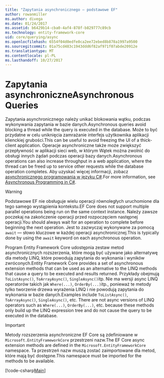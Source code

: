 ```yaml
---
title: "Zapytania asynchronicznego — podstawowe EF"
author: rowanmiller
ms.author: divega
ms.date: 01/24/2017
ms.assetid: b6429b14-cba0-4af4-878f-b829777c89cb
ms.technology: entity-framework-core
uid: core/querying/async
ms.openlocfilehash: 6554f04d0edfe0ca2ee72ebed8b878a1997a9500
ms.sourcegitcommit: 01a75cd483c1943ddd6f82af971f07abde20912e
ms.translationtype: MT
ms.contentlocale: pl-PL
ms.lasthandoff: 10/27/2017
---
```

# <a name="asynchronous-queries"></a><span data-ttu-id="1e606-102">Zapytania asynchroniczne</span><span class="sxs-lookup"><span data-stu-id="1e606-102">Asynchronous Queries</span></span>

<span data-ttu-id="1e606-103">Zapytania asynchronicznego należy unikać blokowania wątku, podczas wykonywania zapytania w bazie danych.</span><span class="sxs-lookup"><span data-stu-id="1e606-103">Asynchronous queries avoid blocking a thread while the query is executed in the database.</span></span> <span data-ttu-id="1e606-104">Może to być przydatne w celu uniknięcia zamrażanie interfejs użytkownika aplikacji klienckiej grubości.</span><span class="sxs-lookup"><span data-stu-id="1e606-104">This can be useful to avoid freezing the UI of a thick-client application.</span></span> <span data-ttu-id="1e606-105">Operacje asynchroniczne także może zwiększyć przepływność w aplikacji sieci web, w którym Wątek można zwolnić do obsługi innych żądań podczas operacji bazy danych.</span><span class="sxs-lookup"><span data-stu-id="1e606-105">Asynchronous operations can also increase throughput in a web application, where the thread can be freed up to service other requests while the database operation completes.</span></span> <span data-ttu-id="1e606-106">Aby uzyskać więcej informacji, zobacz [asynchronicznego programowania w języku C#](https://docs.microsoft.com/dotnet/csharp/async).</span><span class="sxs-lookup"><span data-stu-id="1e606-106">For more information, see [Asynchronous Programming in C#](https://docs.microsoft.com/dotnet/csharp/async).</span></span>

> [!WARNING]  
> <span data-ttu-id="1e606-107">Podstawowe EF nie obsługuje wielu operacji równoległych uruchomione dla tego samego wystąpienia kontekstu.</span><span class="sxs-lookup"><span data-stu-id="1e606-107">EF Core does not support multiple parallel operations being run on the same context instance.</span></span> <span data-ttu-id="1e606-108">Należy zawsze poczekaj na zakończenie operacji przed rozpoczęciem następnej operacji.</span><span class="sxs-lookup"><span data-stu-id="1e606-108">You should always wait for an operation to complete before beginning the next operation.</span></span> <span data-ttu-id="1e606-109">Jest to zazwyczaj wykonywane za pomocą `await` — słowo kluczowe w każdej operacji asynchronicznej.</span><span class="sxs-lookup"><span data-stu-id="1e606-109">This is typically done by using the `await` keyword on each asynchronous operation.</span></span>

<span data-ttu-id="1e606-110">Program Entity Framework Core udostępnia zestaw metod asynchronicznych rozszerzenia, które mogą być używane jako alternatywę dla metody LINQ, które powodują zapytania do wykonania i wyników zwróconych.</span><span class="sxs-lookup"><span data-stu-id="1e606-110">Entity Framework Core provides a set of asynchronous extension methods that can be used as an alternative to the LINQ methods that cause a query to be executed and results returned.</span></span> <span data-ttu-id="1e606-111">Przykłady obejmują `ToListAsync()`, `ToArrayAsync()`, `SingleAsync()`itp. Nie ma wersji async LINQ operatorów takich jak `Where(...)`, `OrderBy(...)`itp., ponieważ te metody tylko tworzenie drzewa wyrażenia LINQ i nie powodują zapytania do wykonania w bazie danych.</span><span class="sxs-lookup"><span data-stu-id="1e606-111">Examples include `ToListAsync()`, `ToArrayAsync()`, `SingleAsync()`, etc. There are not async versions of LINQ operators such as `Where(...)`, `OrderBy(...)`, etc. because these methods only build up the LINQ expression tree and do not cause the query to be executed in the database.</span></span>

> [!IMPORTANT]  
> <span data-ttu-id="1e606-112">Metody rozszerzenia asynchroniczne EF Core są zdefiniowane w `Microsoft.EntityFrameworkCore` przestrzeni nazw.</span><span class="sxs-lookup"><span data-stu-id="1e606-112">The EF Core async extension methods are defined in the `Microsoft.EntityFrameworkCore` namespace.</span></span> <span data-ttu-id="1e606-113">Ta przestrzeń nazw muszą zostać zaimportowane dla metod, które mają być dostępne.</span><span class="sxs-lookup"><span data-stu-id="1e606-113">This namespace must be imported for the methods to be available.</span></span>

[!code-csharp[Main](../../../samples/core/Querying/Querying/Async/Sample.cs#Sample)]

